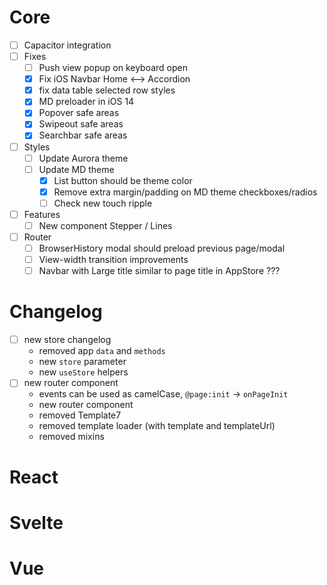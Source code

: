 # Core

- [ ] Capacitor integration
- [ ] Fixes
  - [ ] Push view popup on keyboard open
  - [x] Fix iOS Navbar Home <--> Accordion
  - [x] fix data table selected row styles
  - [x] MD preloader in iOS 14
  - [x] Popover safe areas
  - [x] Swipeout safe areas
  - [x] Searchbar safe areas
- [ ] Styles
  - [ ] Update Aurora theme
  - [ ] Update MD theme
    - [x] List button should be theme color
    - [x] Remove extra margin/padding on MD theme checkboxes/radios
    - [ ] Check new touch ripple
- [ ] Features
  - [ ] New component Stepper / Lines
- [ ] Router
  - [ ] BrowserHistory modal should preload previous page/modal
  - [ ] View-width transition improvements
  - [ ] Navbar with Large title similar to page title in AppStore ???

# Changelog

- [ ] new store changelog
  - removed app `data` and `methods`
  - new `store` parameter
  - new `useStore` helpers
- [ ] new router component
  - events can be used as camelCase, `@page:init` -> `onPageInit`
  - new router component
  - removed Template7
  - removed template loader (with template and templateUrl)
  - removed mixins

# React

# Svelte

# Vue
